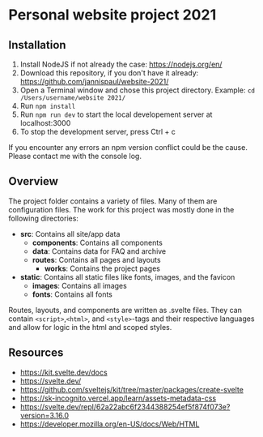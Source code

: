 # Personal website project 2021

## Installation

1. Install NodeJS if not already the case: https://nodejs.org/en/
2. Download this repository, if you don't have it already: https://github.com/jannispaul/website-2021/
3. Open a Terminal window and chose this project directory. Example: `cd /Users/username/website 2021/`
4. Run `npm install`
5. Run `npm run dev` to start the local developement server at localhost:3000
6. To stop the development server, press Ctrl + c

If you encounter any errors an npm version conflict could be the cause. Please contact me with the console log.

## Overview

The project folder contains a variety of files. Many of them are configuration files. The work for this project was mostly done in the following directories:

- **src**: Contains all site/app data
  - **components**: Contains all components
  - **data**: Contains data for FAQ and archive
  - **routes**: Contains all pages and layouts
    - **works**: Contains the project pages
- **static**: Contains all static files like fonts, images, and the favicon
  - **images**: Contains all images
  - **fonts**: Contains all fonts

Routes, layouts, and components are written as .svelte files. They can contain `<script>`,`<html>`, and `<style>`-tags and their respective languages and allow for logic in the html and scoped styles.

## Resources

- https://kit.svelte.dev/docs
- https://svelte.dev/
- https://github.com/sveltejs/kit/tree/master/packages/create-svelte
- https://sk-incognito.vercel.app/learn/assets-metadata-css
- https://svelte.dev/repl/62a22abc6f2344388254ef5f874f073e?version=3.16.0
- https://developer.mozilla.org/en-US/docs/Web/HTML
